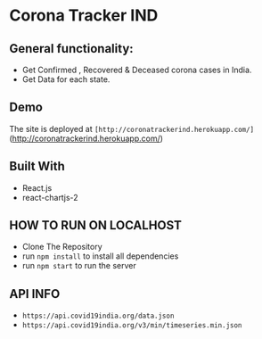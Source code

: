 # Corona Tracker IND

## General functionality:

* Get Confirmed , Recovered & Deceased corona cases in India.
* Get Data for each state.

## Demo

The site is deployed at ```[http://coronatrackerind.herokuapp.com/]```(http://coronatrackerind.herokuapp.com/)

## Built With

* React.js
* react-chartjs-2

## HOW TO RUN ON LOCALHOST

* Clone The Repository
* run ```npm install``` to install all dependencies
* run ```npm start``` to run the server

## API INFO

* ```https://api.covid19india.org/data.json```
* ```https://api.covid19india.org/v3/min/timeseries.min.json```
